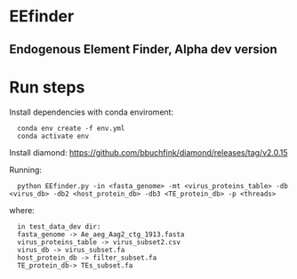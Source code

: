 # EEfinder
## Endogenous Element Finder, Alpha dev version

Run steps
===

Install dependencies with conda enviroment:

      conda env create -f env.yml
      conda activate env
      
Install diamond: https://github.com/bbuchfink/diamond/releases/tag/v2.0.15

Running:

      python EEfinder.py -in <fasta_genome> -mt <virus_proteins_table> -db <virus_db> -db2 <host_protein_db> -db3 <TE_protein_db> -p <threads>

where:

      in test_data_dev dir:
      fasta_genome -> Ae_aeg_Aag2_ctg_1913.fasta
      virus_proteins_table -> virus_subset2.csv
      virus_db -> virus_subset.fa
      host_protein_db -> filter_subset.fa
      TE_protein_db-> TEs_subset.fa
